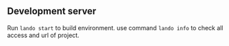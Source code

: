 ## Development server

Run `lando start` to build environment. use command `lando info` to check all access and url of project.
